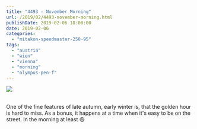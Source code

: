 ```yaml
---
title: "4493 - November Morning"
url: /2019/02/4493-november-morning.html
publishDate: 2019-02-06 18:00:00
date: 2019-02-06
categories: 
  - "mitakon-speedmaster-250-95"
tags: 
  - "austria"
  - "wien"
  - "vienna"
  - "morning"
  - "olympus-pen-f"
---
```

<div class="container">
<div class="center"><a target="_blank" href="https://d25zfm9zpd7gm5.cloudfront.net/1200x1200/2017/20171115_085058_lr.jpg"><img class="webfeedsFeaturedVisual" src="https://d25zfm9zpd7gm5.cloudfront.net/0600x0600/2017/20171115_085058_lr.jpg" /></a></div>
</div>
<br />

One of the fine features of late autumn, early winter is, that the
golden hour is hard to miss. As a bonus, it happens at a time when
it's easy to be on the street. In the morning at least :smiley: